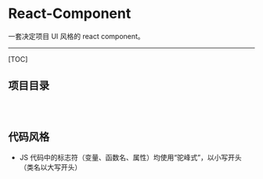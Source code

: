 # React-Component

一套决定项目 UI 风格的  react component。

---

[TOC]

## 项目目录

```text



```

## 代码风格

* JS 代码中的标志符（变量、函数名、属性）均使用“驼峰式”，以小写开头（类名以大写开头）
